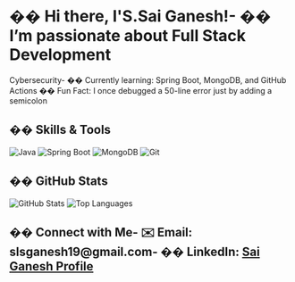 # �� Hi there, I&#39;S.Sai Ganesh!- �� I’m passionate about Full Stack Development
Cybersecurity- �� Currently learning: Spring Boot, MongoDB, and GitHub Actions
�� Fun Fact: I once debugged a 50-line error just by adding a semicolon
## ��️ Skills &amp; Tools
![Java](https://img.shields.io/badge/Java-Intermediate-%23FFE88F?style=for-the-badge&logo=Java&logoColor=%23D1A89F&logoSize=auto&color=%234F6622)
![Spring Boot](https://img.shields.io/badge/SpringBoot-6DB33F?style=for-the-badge&amp;logo=spring-boot&amp;logoColor=white)
![MongoDB](https://img.shields.io/badge/MongoDB-4DB33D?style=for-the-badge&amp;logo=mongodb&amp;logoColor=white)
![Git](https://img.shields.io/badge/Git-F05032?style=for-the-badge&amp;logo=git&amp;logoColor=white)
## �� GitHub Stats
![GitHub Stats](https://github-readme-stats.vercel.app/api?username=SaiGanesh1926&amp;show_icons=true&amp;theme=radical)
![Top Languages](https://github-readme-stats.vercel.app/api/top-langs/?username=SaiGanesh1926&amp;layout=compact)
## �� Connect with Me- ✉️ Email: slsganesh19@gmail.com- �� LinkedIn: [Sai Ganesh Profile](https://linkedin.com/in/SaiGanesh)
